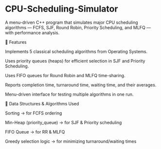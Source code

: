 # CPU-Scheduling-Simulator
A menu-driven C++ program that simulates major CPU scheduling algorithms — FCFS, SJF, Round Robin, Priority Scheduling, and MLFQ — with performance analysis.

🔹 Features

Implements 5 classical scheduling algorithms from Operating Systems.

Uses priority queues (heaps) for efficient selection in SJF and Priority Scheduling.

Uses FIFO queues for Round Robin and MLFQ time-sharing.

Reports completion time, turnaround time, waiting time, and their averages.

Menu-driven interface for testing multiple algorithms in one run.

🔹 Data Structures & Algorithms Used

Sorting → for FCFS ordering

Min-Heap (priority_queue) → for SJF & Priority scheduling

FIFO Queue → for RR & MLFQ

Greedy selection logic → for minimizing turnaround/waiting times
